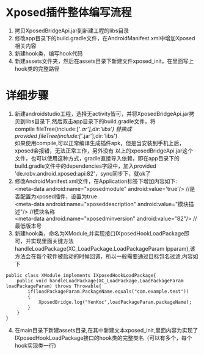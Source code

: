 # Xposed插件整体编写流程
1. 拷贝XposedBridgeApi.jar到新建工程的libs目录
2. 修改app目录下的build.gradle文件，在AndroidManifest.xml中增加Xposed相关内容
3. 新建hook类，编写hook代码
4. 新建assets文件夹，然后在assets目录下新建文件xposed_init，在里面写上hook类的完整路径
# 详细步骤
1. 新建androidstudio工程，选择无activity皆可，并将XposedBridgeApi.jar拷贝到libs目录下,然后双击app目录下的build.gradle文件，将  
compile fileTree(include:['*.ar'],dir:'libs')
替换成  
provided fileTree(include:['*.jar'],dir:'libs')  
如果使用compile,可以正常编译生成插件apk，但是当安装到手机上后，xposed会报错，无法正常工作，另外没有
以上的xposedBridgeApi.jar这个文件，也可以使用这种方式，gradle直接导入依赖，即在app目录下的build.gradle文件中的dependencies字段中，加入provided 'de.robv.android.xposed:api:82'，sync同步下，就ok了  
2. 修改AndroidManifest.xml文件，在Application标签下增加内容如下:  
\<meta-data android:name="xposedmodule" android:value='true'/>  //是否配置为xposed插件，设置为true  
\<meta-data android:name="xposeddescription" android:value="模块描述"/> //模块名称  
\<meta-data android:name="xposedminversion" android:value="82"/> //最低版本号
3. 新建hook类，命名为XModule,并实现接口IXposedHookLoadPackage即可，并实现里面关键方法handleLoadPackage(XC_LoadPackage.LoadPackageParam lpparam),该方法会在每个软件被启动的时候回调，所以一般需要通过目标包名过滤,内容如下
```
public class XModule implements IXposedHookLoadPackage{
    public void handleLoadPackage(XC_LoadPackage.LoadPackageParam loadPackageParam) throws Throwable{
        if(loadPackageParam.PackageName.equals("com.example.test"))
        {
            XposedBridge.log("YenKoc",loadPackageParam.packageName);
        }
    }
}
```
4. 在main目录下新建assets目录,在其中新建文本xposed_init,里面内容为实现了IXposedHookLoadPackage接口的hook类的完整类名（可以有多个，每个hook实现类一行)